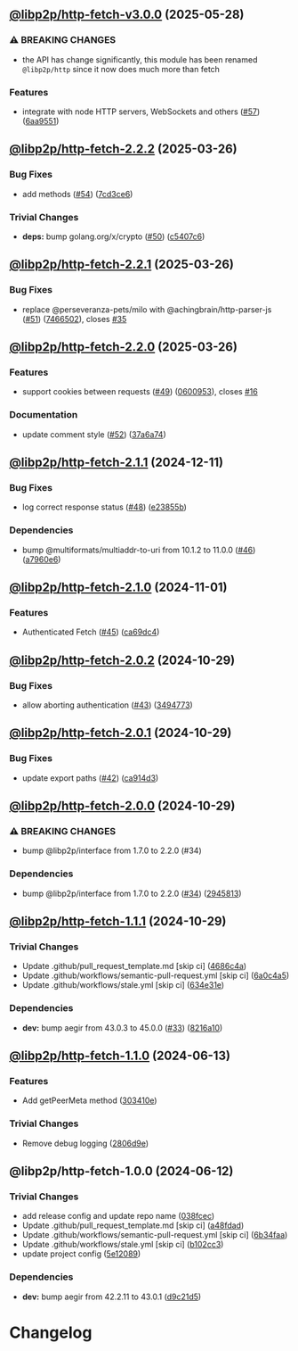 ## [@libp2p/http-fetch-v3.0.0](https://github.com/libp2p/js-libp2p-http/compare/@libp2p/http-fetch-2.2.2...@libp2p/http-fetch-3.0.0) (2025-05-28)

### ⚠ BREAKING CHANGES

* the API has change significantly, this module has been renamed `@libp2p/http` since it now does much more than fetch

### Features

* integrate with node HTTP servers, WebSockets and others ([#57](https://github.com/libp2p/js-libp2p-http/issues/57)) ([6aa9551](https://github.com/libp2p/js-libp2p-http/commit/6aa95511b9bfcd920344a31bdd88571756c09b7e))

## [@libp2p/http-fetch-2.2.2](https://github.com/libp2p/js-libp2p-http-fetch/compare/@libp2p/http-fetch-2.2.1...@libp2p/http-fetch-2.2.2) (2025-03-26)

### Bug Fixes

* add methods ([#54](https://github.com/libp2p/js-libp2p-http-fetch/issues/54)) ([7cd3ce6](https://github.com/libp2p/js-libp2p-http-fetch/commit/7cd3ce69020248816f98d27d3f0809af60befe89))

### Trivial Changes

* **deps:** bump golang.org/x/crypto ([#50](https://github.com/libp2p/js-libp2p-http-fetch/issues/50)) ([c5407c6](https://github.com/libp2p/js-libp2p-http-fetch/commit/c5407c62d29a8376f720ba256f58ab7a718be823))

## [@libp2p/http-fetch-2.2.1](https://github.com/libp2p/js-libp2p-http-fetch/compare/@libp2p/http-fetch-2.2.0...@libp2p/http-fetch-2.2.1) (2025-03-26)

### Bug Fixes

* replace @perseveranza-pets/milo with @achingbrain/http-parser-js ([#51](https://github.com/libp2p/js-libp2p-http-fetch/issues/51)) ([7466502](https://github.com/libp2p/js-libp2p-http-fetch/commit/7466502a51f87a2626a53fb0ad4607e06e7d716c)), closes [#35](https://github.com/libp2p/js-libp2p-http-fetch/issues/35)

## [@libp2p/http-fetch-2.2.0](https://github.com/libp2p/js-libp2p-http-fetch/compare/@libp2p/http-fetch-2.1.1...@libp2p/http-fetch-2.2.0) (2025-03-26)

### Features

* support cookies between requests ([#49](https://github.com/libp2p/js-libp2p-http-fetch/issues/49)) ([0600953](https://github.com/libp2p/js-libp2p-http-fetch/commit/0600953826fd743384ddc796a8cc4c0cacc69e5f)), closes [#16](https://github.com/libp2p/js-libp2p-http-fetch/issues/16)

### Documentation

* update comment style ([#52](https://github.com/libp2p/js-libp2p-http-fetch/issues/52)) ([37a6a74](https://github.com/libp2p/js-libp2p-http-fetch/commit/37a6a74c262763beed0035e038484a6c215793ed))

## [@libp2p/http-fetch-2.1.1](https://github.com/libp2p/js-libp2p-http-fetch/compare/@libp2p/http-fetch-2.1.0...@libp2p/http-fetch-2.1.1) (2024-12-11)

### Bug Fixes

* log correct response status ([#48](https://github.com/libp2p/js-libp2p-http-fetch/issues/48)) ([e23855b](https://github.com/libp2p/js-libp2p-http-fetch/commit/e23855b440f30f3cadf998f2dfb46a3e50c85dba))

### Dependencies

* bump @multiformats/multiaddr-to-uri from 10.1.2 to 11.0.0 ([#46](https://github.com/libp2p/js-libp2p-http-fetch/issues/46)) ([a7960e6](https://github.com/libp2p/js-libp2p-http-fetch/commit/a7960e6f0fe6823ac4fe62712f8534fc13add9ae))

## [@libp2p/http-fetch-2.1.0](https://github.com/libp2p/js-libp2p-http-fetch/compare/@libp2p/http-fetch-2.0.2...@libp2p/http-fetch-2.1.0) (2024-11-01)

### Features

* Authenticated Fetch ([#45](https://github.com/libp2p/js-libp2p-http-fetch/issues/45)) ([ca69dc4](https://github.com/libp2p/js-libp2p-http-fetch/commit/ca69dc41fb53b8808e40ff5745cb85b0521fbc15))

## [@libp2p/http-fetch-2.0.2](https://github.com/libp2p/js-libp2p-http-fetch/compare/@libp2p/http-fetch-2.0.1...@libp2p/http-fetch-2.0.2) (2024-10-29)

### Bug Fixes

* allow aborting authentication ([#43](https://github.com/libp2p/js-libp2p-http-fetch/issues/43)) ([3494773](https://github.com/libp2p/js-libp2p-http-fetch/commit/3494773844cf68f0f89d2dca1c857deb923e4c90))

## [@libp2p/http-fetch-2.0.1](https://github.com/libp2p/js-libp2p-http-fetch/compare/@libp2p/http-fetch-2.0.0...@libp2p/http-fetch-2.0.1) (2024-10-29)

### Bug Fixes

* update export paths ([#42](https://github.com/libp2p/js-libp2p-http-fetch/issues/42)) ([ca914d3](https://github.com/libp2p/js-libp2p-http-fetch/commit/ca914d324410634b388da03ba2f2b933eb11c08b))

## [@libp2p/http-fetch-2.0.0](https://github.com/libp2p/js-libp2p-http-fetch/compare/@libp2p/http-fetch-1.1.1...@libp2p/http-fetch-2.0.0) (2024-10-29)

### ⚠ BREAKING CHANGES

* bump @libp2p/interface from 1.7.0 to 2.2.0 (#34)

### Dependencies

* bump @libp2p/interface from 1.7.0 to 2.2.0 ([#34](https://github.com/libp2p/js-libp2p-http-fetch/issues/34)) ([2945813](https://github.com/libp2p/js-libp2p-http-fetch/commit/2945813b0f401a43c49e6bb62ceba6db9783cb29))

## [@libp2p/http-fetch-1.1.1](https://github.com/libp2p/js-libp2p-http-fetch/compare/@libp2p/http-fetch-1.1.0...@libp2p/http-fetch-1.1.1) (2024-10-29)

### Trivial Changes

* Update .github/pull_request_template.md [skip ci] ([4686c4a](https://github.com/libp2p/js-libp2p-http-fetch/commit/4686c4a6f656e24bf7e159879c340ae32a60e1c2))
* Update .github/workflows/semantic-pull-request.yml [skip ci] ([6a0c4a5](https://github.com/libp2p/js-libp2p-http-fetch/commit/6a0c4a560499f2f52a023b7ed2319799815c9489))
* Update .github/workflows/stale.yml [skip ci] ([634e31e](https://github.com/libp2p/js-libp2p-http-fetch/commit/634e31e1fa266d0acc057191c53ba056c84a62c1))

### Dependencies

* **dev:** bump aegir from 43.0.3 to 45.0.0 ([#33](https://github.com/libp2p/js-libp2p-http-fetch/issues/33)) ([8216a10](https://github.com/libp2p/js-libp2p-http-fetch/commit/8216a103a7b1f46b97eee02d132e103093901a67))

## [@libp2p/http-fetch-1.1.0](https://github.com/libp2p/js-libp2p-http-fetch/compare/@libp2p/http-fetch-1.0.0...@libp2p/http-fetch-1.1.0) (2024-06-13)


### Features

* Add getPeerMeta method ([303410e](https://github.com/libp2p/js-libp2p-http-fetch/commit/303410ec7ca566df8fc19a267809ef264b0332c8))


### Trivial Changes

* Remove debug logging ([2806d9e](https://github.com/libp2p/js-libp2p-http-fetch/commit/2806d9eca5ed9f06489ba5af7d0d017d333c4ec5))

## @libp2p/http-fetch-1.0.0 (2024-06-12)


### Trivial Changes

* add release config and update repo name ([038fcec](https://github.com/libp2p/js-libp2p-http-fetch/commit/038fcec149f6f81e102a98d61846374843261ff4))
* Update .github/pull_request_template.md [skip ci] ([a48fdad](https://github.com/libp2p/js-libp2p-http-fetch/commit/a48fdadccf809bf31b8125854a25a010eccae21f))
* Update .github/workflows/semantic-pull-request.yml [skip ci] ([6b34faa](https://github.com/libp2p/js-libp2p-http-fetch/commit/6b34faa4655c0119494a9296556dcf1781bfa724))
* Update .github/workflows/stale.yml [skip ci] ([b102cc3](https://github.com/libp2p/js-libp2p-http-fetch/commit/b102cc3b11a6803ce7ca2d52074fd8b2b492e09c))
* update project config ([5e12089](https://github.com/libp2p/js-libp2p-http-fetch/commit/5e12089afed4049e05febbdd2ad639f5539a8241))


### Dependencies

* **dev:** bump aegir from 42.2.11 to 43.0.1 ([d9c21d5](https://github.com/libp2p/js-libp2p-http-fetch/commit/d9c21d5b745df4bde6c4c65dd930a5c3b4e02a4f))

# Changelog
